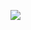 [![](http://img.youtube.com/vi/0cTS6SgMhmQ/0.jpg)](http://www.youtube.com/watch?v=0cTS6SgMhmQ "Chapter 11 - Exercise 1 - Textured Pyramid")
